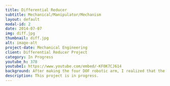 ```yaml
---
title: Differential Reducer
subtitle: Mechanical/Manipulator/Mechanism 
layout: default
modal-id: 2
date: 2014-07-07
img: diff.jpg
thumbnail: diff.jpg
alt: image-alt
project-date: Mechanical Engineering
client: Differential Reducer Project
category: In Progress
youtube_h: 378
youtube1: https://www.youtube.com/embed/-KF0K7CJ614
background: After making the four DOF robotic arm, I realized that the biggest obstacle to creating an affordable and capable robotic arm of the future relies on the gear reducer used for the robotic arm and the manipulation software. This motivated me to explore the alternatives to the widely popular but expensive and inefficient, harmonics drives. 
description: This project is in progress.
---
```

